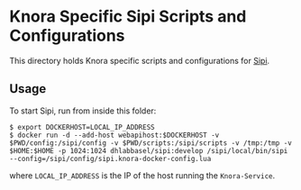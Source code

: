 # Knora Specific Sipi Scripts and Configurations

This directory holds Knora specific scripts and configurations for [Sipi](https://github.com/dhlab-basel/Sipi).

## Usage

To start Sipi, run from inside this folder:

```
$ export DOCKERHOST=LOCAL_IP_ADDRESS
$ docker run -d --add-host webapihost:$DOCKERHOST -v $PWD/config:/sipi/config -v $PWD/scripts:/sipi/scripts -v /tmp:/tmp -v $HOME:$HOME -p 1024:1024 dhlabbasel/sipi:develop /sipi/local/bin/sipi --config=/sipi/config/sipi.knora-docker-config.lua
```

where `LOCAL_IP_ADDRESS` is the IP of the host running the `Knora-Service`.